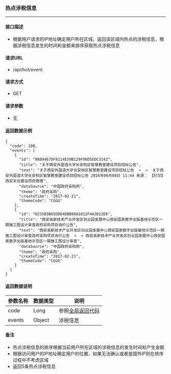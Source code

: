 ### 热点涉税信息

---

#### 接口描述

* 根据用户请求的IP地址确定用户所在区域，返回该区域内热点的涉税信息，根据涉税信息发生的时间和金额来排序获取热点涉税信息

#### 请求URL

* /api/hot/event

#### 请求方式

* GET

#### 请求参数

* 无

#### 返回数据示例

```
{
  "code": 100,
  "events": [
    {
      "id": "9889467DF8114E59B129F06D5EDC3142",
      "title": "关于西安外国语大学长安校区智慧教室建设项目招标公告",
      "text": "关于西安外国语大学长安校区智慧教室建设项目招标公告  »  »  关于西安外国语大学长安校区智慧教室建设项目招标公告 2016年06月08日 11:44 来源： 【打印】   西安天合建设项目管理",
      "dataSource": "中国政府采购网",
      "theme": "政府采购",
      "createTime": "2017-02-21",
      "themeCode": "CGGG"
    },
    {
      "id": "0235B3B65DDD4DBB88A1012F4A3D22E6",
      "title": "西安高新技术产业开发区创业园发展中心西安国家数字出版基地示范区一期施工图设计审查政府采购项目询价公告",
      "text": "西安高新技术产业开发区创业园发展中心西安国家数字出版基地示范区一期施工图设计审查政府采购项目询价公告  »  » 西安高新技术产业开发区创业园发展中心西安国家数字出版基地示范区一期施工图设计审查",
      "dataSource": "中国政府采购网",
      "theme": "政府采购",
      "createTime": "2017-02-21",
      "themeCode": "CGGG"
    }
  ]
}
```

#### 返回数据说明

| 参数名称 | 数据类型 | 说明 |
| --- | --- | --- |
| code | Long | 参照[全局返回代码](/数据词典.md) |
| events | Object | 涉税信息 |

#### 备注

* 热点涉税信息的排序根据当前用户所在区域的涉税信息的发生时间和产生金额
* 根据访问用户的IP地址确定用户的位置，如果无法确认或者是国外IP则在排序过程中不考虑区域
* 返回5条热点涉税信息



